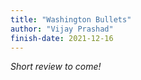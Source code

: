 ```yaml
---
title: "Washington Bullets"
author: "Vijay Prashad"
finish-date: 2021-12-16
---
```


_Short review to come!_
